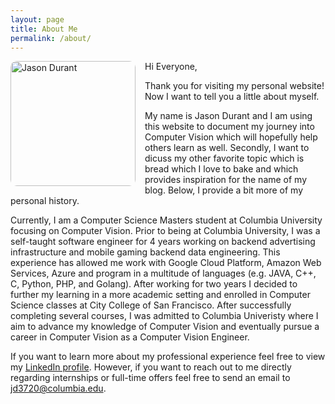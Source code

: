 ```yaml
---
layout: page
title: About Me
permalink: /about/
---
```

<img style="float:left; margin-right:15px;border-radius:10px;" alt="Jason Durant" width="200" height="200" src="https://avatars3.githubusercontent.com/u/10043058?s=400&u=af770e99cc19d307034c2268310e303f9c1b7a59&v=4">
Hi Everyone,

Thank you for visiting my personal website! Now I want to tell you a little about myself.

My name is Jason Durant and I am using this website to document my journey into Computer Vision which will hopefully help others learn as well. Secondly, I want to dicuss my other favorite topic which is bread which I love to bake and which provides inspiration for the name of my blog. Below, I provide a bit more of my personal history.

Currently, I am a Computer Science Masters student at Columbia University focusing on Computer Vision. Prior to being at Columbia University, I was a self-taught software engineer for 4 years working on backend advertising infrastructure and mobile gaming backend data engineering. This experience has allowed me work with Google Cloud Platform, Amazon Web Services, Azure and program in a multitude of languages (e.g. JAVA, C++, C, Python, PHP, and Golang). After working for two years I decided to further my learning in a more academic setting and enrolled in Computer Science classes at City College of San Francisco. After successfully completing several courses, I was admitted to Columbia Univeristy where I aim to advance my knowledge of Computer Vision and eventually pursue a career in Computer Vision as a Computer Vision Engineer.

If you want to learn more about my professional experience feel free to view my [LinkedIn profile](https://www.linkedin.com/in/durantjason/). However, if you want to reach out to me directly regarding internships or full-time offers feel free to send an email to [jd3720@columbia.edu](mailto:jd3720@columbia.edu).



 